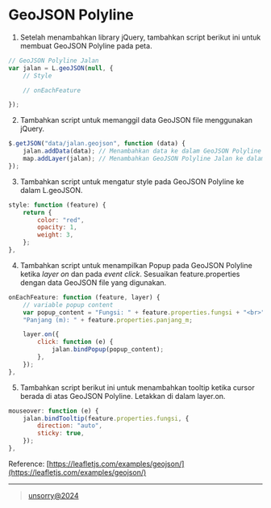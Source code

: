 # GeoJSON Polyline

1. Setelah menambahkan library jQuery, tambahkan script berikut ini untuk membuat GeoJSON Polyline pada peta.

```javascript
// GeoJSON Polyline Jalan
var jalan = L.geoJSON(null, {
	// Style

	// onEachFeature

});
```

2. Tambahkan script untuk memanggil data GeoJSON file menggunakan jQuery.

```javascript
$.getJSON("data/jalan.geojson", function (data) {
	jalan.addData(data); // Menambahkan data ke dalam GeoJSON Polyline Jalan
	map.addLayer(jalan); // Menambahkan GeoJSON Polyline Jalan ke dalam peta
});
```

3. Tambahkan script untuk mengatur style pada GeoJSON Polyline ke dalam L.geoJSON.

```javascript
style: function (feature) {
	return {
		color: "red",
		opacity: 1,
		weight: 3,
	};
},
```

4. Tambahkan script untuk menampilkan Popup pada GeoJSON Polyline ketika *layer on* dan pada *event click*. Sesuaikan feature.properties dengan data GeoJSON file yang digunakan.

```javascript
onEachFeature: function (feature, layer) {
	// variable popup content
	var popup_content = "Fungsi: " + feature.properties.fungsi + "<br>" +
	"Panjang (m): " + feature.properties.panjang_m;

	layer.on({
		click: function (e) {
			jalan.bindPopup(popup_content);
		},
	});
},
```

5. Tambahkan script berikut ini untuk menambahkan tooltip ketika cursor berada di atas GeoJSON Polyline. Letakkan di dalam layer.on.

```javascript
mouseover: function (e) {
	jalan.bindTooltip(feature.properties.fungsi, {
		direction: "auto",
		sticky: true,
	});
},
```

Reference: [https://leafletjs.com/examples/geojson/](https://leafletjs.com/examples/geojson/)

---

> [unsorry@2024](https://unsorry.net)
